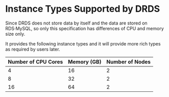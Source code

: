 # Instance Types Supported by DRDS
Since DRDS does not store data by itself and the data are stored on RDS·MySQL, so only this specification has differences of CPU and memory size only.

It provides the following instance types and it will provide more rich types as required by users later.

|Number of CPU Cores|Memory (GB)|Number of Nodes|
|-|-|-|
|4|16|2|
|8|32|2|
|16|64|2|
